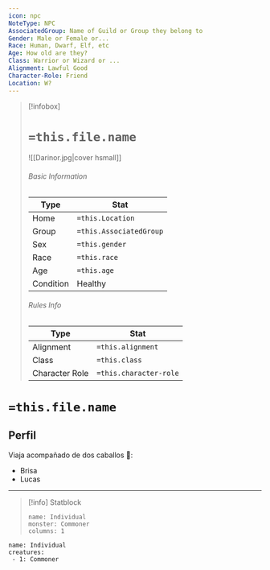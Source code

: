 ```yaml
---
icon: npc
NoteType: NPC
AssociatedGroup: Name of Guild or Group they belong to
Gender: Male or Female or...
Race: Human, Dwarf, Elf, etc
Age: How old are they?
Class: Warrior or Wizard or ...
Alignment: Lawful Good
Character-Role: Friend
Location: W?
---
```

> [!infobox]
> # `=this.file.name`
> ![[Darinor.jpg|cover hsmall]]
> ###### Basic Information
> Type |  Stat |
> ---|---|
> Home | `=this.Location` |
> Group | `=this.AssociatedGroup` |
> Sex | `=this.gender` |
> Race | `=this.race` |
> Age | `=this.age` |
> Condition | Healthy |
> ###### Rules Info
> Type |  Stat |
> ---|---|
> Alignment | `=this.alignment` |
> Class | `=this.class` |
> Character Role | `=this.character-role` |

# `=this.file.name`
## Perfil

Viaja acompañado de dos caballos 🐴:
- Brisa 
- Lucas

---
> [!info] Statblock
> ```statblock
> name: Individual
> monster: Commoner
> columns: 1
> ```

```encounter-table
name: Individual
creatures:
 - 1: Commoner
```
